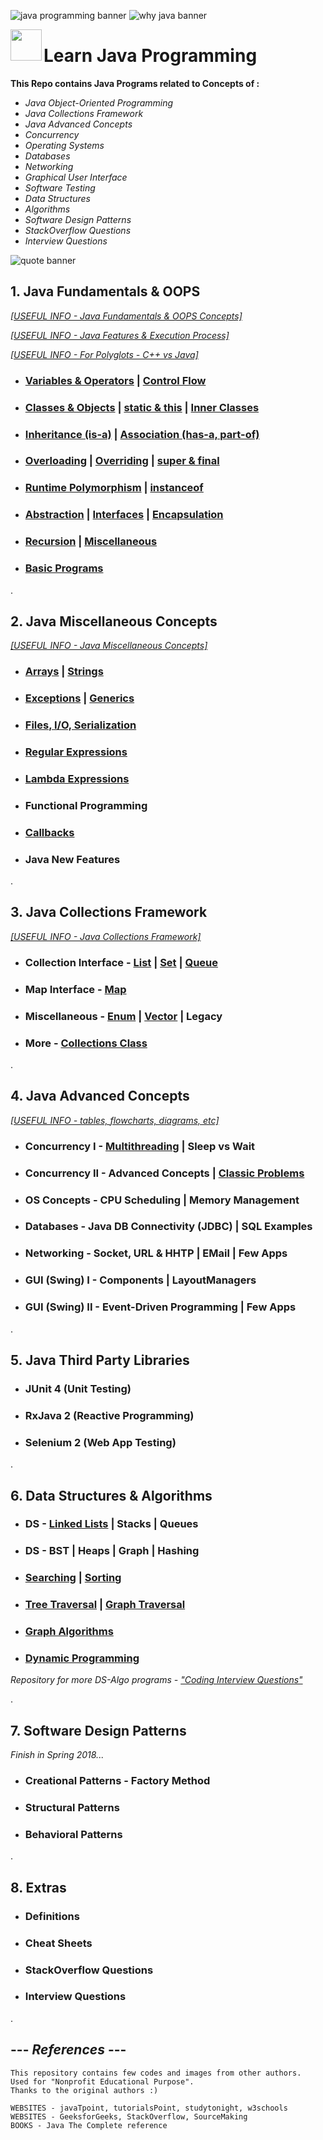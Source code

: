 ![java programming banner](https://user-images.githubusercontent.com/2780145/34323283-86d3db22-e867-11e7-9abc-289789872892.png)
![why java banner](https://user-images.githubusercontent.com/2780145/34364455-596977a4-eaac-11e7-9c89-9ac02f430511.png)

<img src = "https://user-images.githubusercontent.com/2780145/34364478-7f0ef056-eaac-11e7-912a-c03fc4ab4743.png" align = "left" width = "50">

# Learn Java Programming

**This Repo contains Java Programs related to Concepts of :**
- *Java Object-Oriented Programming*
- *Java Collections Framework*
- *Java Advanced Concepts*
- *Concurrency*
- *Operating Systems*
- *Databases*
- *Networking*
- *Graphical User Interface*
- *Software Testing*
- *Data Structures*
- *Algorithms*
- *Software Design Patterns*
- *StackOverflow Questions*
- *Interview Questions*

![quote banner](https://user-images.githubusercontent.com/2780145/34341843-fa43f72c-e9c5-11e7-88e8-f3b863448262.png)
## 1. Java Fundamentals & OOPS
*[[USEFUL INFO - Java Fundamentals & OOPS Concepts]](Java-OOPS)*

*[[USEFUL INFO - Java Features & Execution Process]](_moreReadMe/howItWorks)*

*[[USEFUL INFO - For Polyglots - C++ vs Java]](_moreReadMe/polyglot)*

- ### [Variables & Operators](Java-OOPS/variables_and_operators) | [Control Flow](Java-OOPS/control_flow) 

- ### [Classes & Objects](Java-OOPS/class_and_object) | [static & this](Java-OOPS/static_and_this) | [Inner Classes](Java-OOPS/inner_class)

- ### [Inheritance (is-a)](Java-OOPS/inheritance) | [Association (has-a, part-of)](Java-OOPS/association)

- ### [Overloading](Java-OOPS/method_overloading) | [Overriding](Java-OOPS/method_overriding) | [super & final](Java-OOPS/super_and_final)

- ### [Runtime Polymorphism](Java-OOPS/runtime_polymorphism) | [instanceof](Java-OOPS/instanceof)

- ### [Abstraction](Java-OOPS/abstraction) | [Interfaces](Java-OOPS/interfaces) | [Encapsulation](Java-OOPS/encapsulation)

- ### [Recursion](Java-OOPS/recursion) | [Miscellaneous](Java-OOPS/miscellaneous)

- ### [Basic Programs](Java-OOPS/basic_programs)

.

## 2. Java Miscellaneous Concepts
*[[USEFUL INFO - Java Miscellaneous Concepts]](Java-Concepts)*

- ### [Arrays](Java-Concepts/arrays) | [Strings](Java-Concepts/strings)

- ### [Exceptions](Java-Concepts/exceptions) | [Generics](Java-Concepts/generics)

- ### [Files, I/O, Serialization](Java-Concepts/input_output)

- ### [Regular Expressions](Java-Concepts/regex)

- ### [Lambda Expressions](Java-Concepts/lambda)

- ### Functional Programming

- ### [Callbacks](Java-Concepts/callbacks)

- ### Java New Features

.

## 3. Java Collections Framework
*[[USEFUL INFO - Java Collections Framework]](Java-Collections)*

- ### Collection Interface - [List](Java-Collections/list) | [Set](Java-Collections/set) | [Queue](Java-Collections/queue)

- ### Map Interface - [Map](Java-Collections/map)

- ### Miscellaneous - [Enum](Java-Collections/enum) | [Vector](Java-Collections/vector) | Legacy

- ### More - [Collections Class](Java-Collections/collections_class)

.

## 4. Java Advanced Concepts
*[[USEFUL INFO - tables, flowcharts, diagrams, etc]](Concurrency)*

- ### Concurrency I - [Multithreading](Concurrency/multithreading) | Sleep vs Wait 

- ### Concurrency II - Advanced Concepts | [Classic Problems](Concurrency/classic_problems)

- ### OS Concepts - CPU Scheduling | Memory Management

- ### Databases - Java DB Connectivity (JDBC) | SQL Examples

- ### Networking - Socket, URL & HHTP | EMail | Few Apps

- ### GUI (Swing) I - Components | LayoutManagers

- ### GUI (Swing) II - Event-Driven Programming | Few Apps

.

## 5. Java Third Party Libraries

- ### JUnit 4 (Unit Testing)

- ### RxJava 2 (Reactive Programming)

- ### Selenium 2 (Web App Testing)

.

## 6. Data Structures & Algorithms

- ### DS - [Linked Lists](Data-Structures/linked_lists) | Stacks | Queues

- ### DS - BST | Heaps | Graph | Hashing

- ### [Searching](Algorithms/searching) | [Sorting](Algorithms/sorting)

- ### [Tree Traversal](Algorithms/tree_traversal) | [Graph Traversal](Algorithms/graph_traversal)

- ### [Graph Algorithms](Algorithms/graph_classic_algos)

- ### [Dynamic Programming](Algorithms/dynamic_programming)

*Repository for more DS-Algo programs - ["Coding Interview Questions"](https://github.com/Suryakant-Bharti/coding-interview-questions)*

.

## 7. Software Design Patterns

*Finish in Spring 2018...*

- ### Creational Patterns - Factory Method

- ### Structural Patterns

- ### Behavioral Patterns

.

## 8. Extras

- ### Definitions

- ### Cheat Sheets

- ### StackOverflow Questions

- ### Interview Questions

.

--- *References* ---
--------------------
    This repository contains few codes and images from other authors.
    Used for "Nonprofit Educational Purpose".
    Thanks to the original authors :)
    
    WEBSITES - javaTpoint, tutorialsPoint, studytonight, w3schools
    WEBSITES - GeeksforGeeks, StackOverflow, SourceMaking
    BOOKS - Java The Complete reference    
